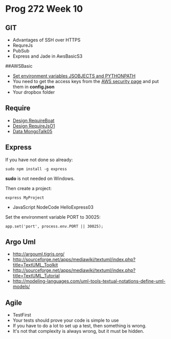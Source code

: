 Prog 272 Week 10
================

GIT
---

-   Advantages of SSH over HTTPS
-   RequreJs
-   PubSub
-   Express and Jade in AwsBasicS3



##AWSBasic

- [Set environment variables JSOBJECTS and PYTHONPATH](https://github.com/charliecalvert/JsObjects/blob/master/JavaScript/NodeCode/AwsBasicS3/README.md)
- You need to get the access keys from the [AWS security page](https://console.aws.amazon.com/iam/home?#security_credential) and put them in **config.json**
- Your dropbox folder

## Require

- [Design RequireBoat](https://github.com/charliecalvert/JsObjects/tree/master/JavaScript/Design/RequireBoat)
- [Design RequireJsO1](https://github.com/charliecalvert/JsObjects/tree/master/JavaScript/Design/RequireJs01)
- [Data MongoTalk05](https://github.com/charliecalvert/JsObjects/tree/master/JavaScript/Design/RequireJs01)

## Express

If you have not done so already:

	sudo npm install -g express

**sudo** is not needed on Windows.

Then create a project:

	express MyProject

- JavaScript NodeCode HelloExpress03

Set the environment variable PORT to 30025:

	app.set('port', process.env.PORT || 30025);

Argo Uml
--------

-   <http://argouml.tigris.org/>
-   <http://sourceforge.net/apps/mediawiki/textuml/index.php?title=TextUML_Toolkit>
-   <http://sourceforge.net/apps/mediawiki/textuml/index.php?title=TextUML_Tutorial>
-   <http://modeling-languages.com/uml-tools-textual-notations-define-uml-models/>

Agile
-----

-   TestFirst
-   Your tests should prove your code is simple to use
-   If you have to do a lot to set up a test, then something is wrong.
-   It's not that complexity is always wrong, but it must be hidden.
